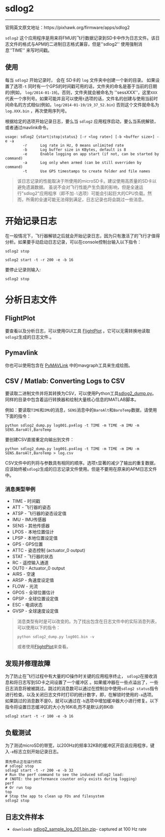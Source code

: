 # sdlog2

---

官网英文原文地址：https:\/\/pixhawk.org\/firmware\/apps\/sdlog2

`sdlog2` 这个应用程序是用来将FMU的飞行数据记录到SD卡中作为日志文件。该日志文件的格式与APM的二进制日志格式兼容，但是''sdlog2'' 使用强制消息''TIME'' 来写时间戳。

## 使用

每当 `sdlog2` 开始记录时， 会在 SD卡的 `log` 文件夹中创建一个新的目录。 如果设置了选项`-t` 同时有一个GPS的时间戳可用的话，文件夹的命名是基于当前的日期的\(例如， `log/2014-01-19`\)。否则，文件夹就会被命名为 ''sessXXX''，这里`XXX`代表一个序列号。如果可能并且可以使用`t`选项的话，文件名的创建与使用当前时间命名的方式相似\(例如，`log/2014-01-19/19_37_52.bin`\) 否则这个文件就命名为 `log.XXX.bin` ，再次使用序列号。

根据给定的选项开始记录日志，要么当 `sdlog2` 应用程序启动，要么当系统解锁，或者通过mavlink命令。

```
usage: sdlog2 {start|stop|status} [-r <log rate>] [-b <buffer size>] -e -a
        -r      Log rate in Hz, 0 means unlimited rate
        -b      Log buffer size in KBytes, default is 8
        -e      Enable logging on app start (if not, can be started by command)
        -a      Log only when armed (can be still overriden by command)
        -t      Use GPS timestamps to create folder and file names
```



> 该日志记录的性能取决于所使用的microSD卡。建议使用高质量的SD卡以避免遗漏数据。 虽说不会对飞行性能产生负面的影响，但是全速运行"sdlog2"应用程序（即不加`-l`选项）可能会引起巨大的CPU负载。然而，所需的全速可能无法得到满足，日志记录也将会跳过一些消息。

# 开始记录日志


在一般情况下，飞行器解锁之后就会开始记录日志，因为只有激活了的飞行才值得分析。如果要手动启动日志记录，可以在console控制台输入以下指令：

```
sdlog2 stop

sdlog2 start -t -r 200 -e -b 16
```

要停止记录则输入:

```
sdlog2 stop
```

# 分析日志文件

## FlightPlot

要查看以及分析日志，可以使用GUI工具 [FlightPlot](https://pixhawk.org/dev/flightplot) 。它可以无需转换地读取 `sdlog2`生成的日志文件.。

## Pymavlink

你也可以使用包含在 [PyMAVLink](https://pixhawk.org/dev/pymavlink) 中的mavgraph工具来生成绘图。

## CSV \/ Matlab: Converting Logs to CSV

要读取二进制文件并将其转换为CSV，可以使用Python工具[sdlog2\_dump.py](https://github.com/PX4/Firmware/tree/master/Tools/sdlog2)。同样的目录中包含着运行转换器和绘制大量核心信息的MATLAB脚本。


例如：要读取`TIME`和`IMU`的消息，`SENS`消息中的`BaroAlt`和`BaroTemp`数据，请使用下面的指令：

```
python sdlog2_dump.py log001.px4log -t TIME -m TIME -m IMU -m SENS.BaroAlt,BaroTemp
```

要创建CSV直接重定向输出到文件：

```
python sdlog2_dump.py log001.px4log -t TIME -m TIME -m IMU -m SENS.BaroAlt,BaroTemp > log.csv
```

CSV文件中的列将与参数具有相同的顺序。选项`t`显著的减少了输出的重复数据，应该始终被`sdlog2`生成的日志记录文件使用。但是不要用在原来的APM日志文件中。

### 消息类型举例

* TIME - 时间戳
* ATT  - 飞行器的姿态
* ATSP - 飞行器的姿态设定值
* IMU  - IMU传感器
* SENS - 其他传感器
* LPOS - 本地位置估计
* LPSP - 本地位置设定值
* GPS  - GPS位置
* ATTC - 姿态控制 \(actuator\_0 output\)
* STAT - 飞行器的状态
* RC   - 遥控输入通道
* OUT0 - Actuator\_0 output
* AIRS - 空速
* ARSP - 角速度设定值
* FLOW - 光流
* GPOS - 全球位置估计
* GPSP - 全球位置设定值
* ESC  - 电调状态
* GVSP - 全球速度设定值

> 消息类型有时是可以改变的。为了找出包含在日志文件中的实际消息列表，可以使用以下的指令：
> 
> ```
> python sdlog2_dump.py log001.bin -v
> ```
> 
> 或者使用[FlightPlot](https://pixhawk.org/dev/flightplot)来查看。

## 发现并修理故障


为了防止在飞行过程中有大量的IO操作时关键的应用程序终止， `sdlog2`在接收消息和将日志写到SD卡之间设置了一个缓冲区 。如果缓冲器在一些点溢出了，一些日志消息将被被跳过。跳过的消息数可以通过在控制台中使用`sdlog2 status`指令进行检查。以及关闭日志文件时打印的统计数字，即，在解锁时使用的`-a`选项。如果跳过的消息数不是0，就可以通过在`-b`选项中增加缓冲器大小进行修复。以下指令将设置日志缓冲区的大小为16KiB,而不是默认的8KiB:

```
sdlog2 start -t -r 100 -e -b 16
```

## 负载测试

为了测试microSD的带宽，以200Hz的频率32KB的缓冲区开启该应用程序，键入`-e`标志立刻开始记录日志。

```
首先停止正在运行的实
# sdlog2 stop
sdlog2 start -t -r 200 -e -b 32
# Run the perf command to see the induced sdlog2 load:
# (NOTE: the performance counter only exists during logging)
perf
# Or run top
top
# Stop the app to clean up FDs and filesystem
sdlog2 stop
```

## 日志文件样本

* `downloads` [sdlog2\_sample\_log\_001.bin.zip](http://7xvob5.com1.z0.glb.clouddn.com/sdlog2_sample_log_001.bin.zip)- captured at 100 Hz rate

